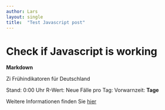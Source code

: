 ```yaml
---
author: Lars
layout: single
title:  "Test Javascript post"
---
```


# Check if Javascript is working

**Markdown**

Zi Frühindikatoren für Deutschland <p>Stand: <span id="ZICOVIDFI_Stand"></span> 0:00 Uhr
R-Wert: <strong><span id="ZICOVIDFI_RWert"></span></strong>
Neue Fälle pro Tag: <strong><span id="ZICOVIDFI_FaelleproTag"></span></strong>
Vorwarnzeit: <strong><span id="ZICOVIDFI_Vorwarnzeit"></span> Tage</strong>
  
Weitere Informationen finden Sie [hier](https://zidatalab.github.io/covid19dashboard/Start)


<script>
var today = new Date();
var dd = String(today.getDate()).padStart(2, '0');
var mm = String(today.getMonth() + 1).padStart(2, '0'); //January is 0!
var yyyy = today.getFullYear();
today = dd+'.'+mm + '.' + yyyy;
document.getElementById("ZICOVIDFI_Stand").innerHTML=today;

var xmlhttp = new XMLHttpRequest();
xmlhttp.onreadystatechange = function() {
  if (this.readyState == 4 && this.status == 200) {
    var myObj = JSON.parse(this.responseText);
    document.getElementById("ZICOVIDFI_RWert").innerHTML = myObj[0].Wert;
    document.getElementById("ZICOVIDFI_FaelleproTag").innerHTML = myObj[1].Wert;
    document.getElementById("ZICOVIDFI_Vorwarnzeit").innerHTML = myObj[2].Wert;
  }
};
xmlhttp.open("GET", "https://raw.githubusercontent.com/zidatalab/covid19dashboard/master/data/frueindikatoren.json", true);
xmlhttp.send();
</script>
